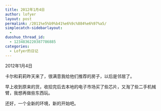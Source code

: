 ```yaml
---
title: 2012年1月4日
author: lofyer
layout: post
permalink: /2011%e5%b9%b41%e6%9c%884%e6%97%a5/
simplecatch-sidebarlayout:
  - 
duoshuo_thread_id:
  - 1234836220387786885
categories:
  - Lofyer的日记
---
```

2012年1月4日

卡尔和莉莉昨天来了，很满意我给他们推荐的房子，以后是邻居了。

早上收到原来的货，收拾完后去本地的电子市场买了些芯片，又淘了些二手机械臂，我想再做些东西玩。

还好，一个全新的环境，新的开始吧。